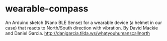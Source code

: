 # wearable-compass
An Arduino sketch (Nano BLE Sense) for a wearable device (a helmet in our case) that reacts to North/South direction with vibration. By David Mackie and Daniel Garcia.
http://danigarcia.tilda.ws/whatyouhumanscallnorth



